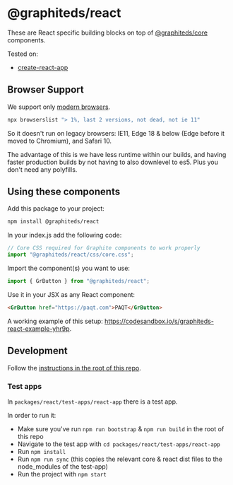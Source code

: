 # @graphiteds/react

These are React specific building blocks on top of [@graphiteds/core](../core/README.md) components.

Tested on:

- [create-react-app](https://github.com/facebook/create-react-app)

## Browser Support

We support only [modern browsers](https://browserslist.dev/?q=PiAxJSwgbGFzdCAyIHZlcnNpb25zLCBub3QgZGVhZCwgbm90IGllIDEx).

```bash
npx browserslist "> 1%, last 2 versions, not dead, not ie 11"
```

So it doesn't run on legacy browsers: IE11, Edge 18 & below (Edge before it moved to Chromium), and Safari 10.

The advantage of this is we have less runtime within our builds, and having faster production builds by not having to also downlevel to es5. Plus you don't need any polyfills.

## Using these components

Add this package to your project:

```sh
npm install @graphiteds/react
```

In your index.js add the following code:

```js
// Core CSS required for Graphite components to work properly
import "@graphiteds/react/css/core.css";
```

Import the component(s) you want to use:

```js
import { GrButton } from "@graphiteds/react";
```

Use it in your JSX as any React component:

```html
<GrButton href="https://paqt.com">PAQT</GrButton>
```

A working example of this setup: https://codesandbox.io/s/graphiteds-react-example-yhr9p.

## Development

Follow the [instructions in the root of this repo](../../README.md).

### Test apps

In `packages/react/test-apps/react-app` there is a test app.

In order to run it:

- Make sure you've run `npm run bootstrap` & `npm run build` in the root of this repo
- Navigate to the test app with `cd packages/react/test-apps/react-app`
- Run `npm install`
- Run `npm run sync` (this copies the relevant core & react dist files to the node_modules of the test-app)
- Run the project with `npm start`
